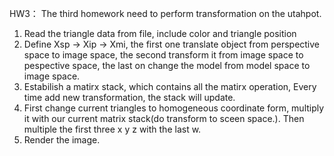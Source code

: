 HW3：
The third homework need to perform transformation on the utahpot.
1. Read the triangle data from file, include color and triangle position
2. Define Xsp -> Xip -> Xmi, the first one translate object from perspective space to image space, the second transform it from image space to
pespective space, the last on change the model from model space to image space.
3. Estabilish a matirx stack, which contains all the matirx operation, Every time add new transformation, the stack will update.
4. First change current triangles to homogeneous coordinate form, multiply it with our current matrix stack(do transform to sceen space.). Then multiple the first three x y z with the last w.
5. Render the image.